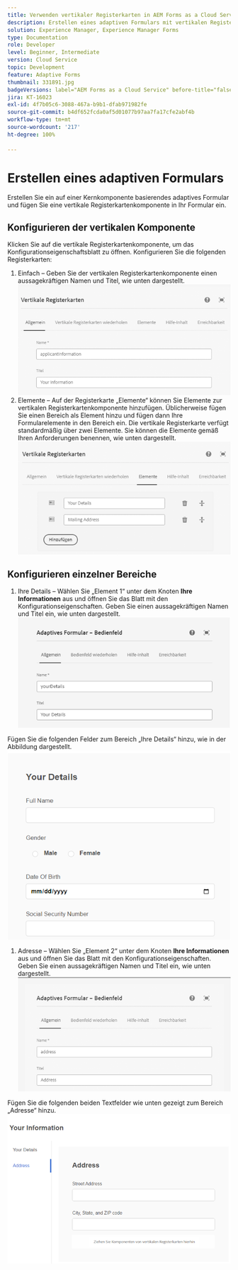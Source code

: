 ```yaml
---
title: Verwenden vertikaler Registerkarten in AEM Forms as a Cloud Service
description: Erstellen eines adaptiven Formulars mit vertikalen Registerkarten
solution: Experience Manager, Experience Manager Forms
type: Documentation
role: Developer
level: Beginner, Intermediate
version: Cloud Service
topic: Development
feature: Adaptive Forms
thumbnail: 331891.jpg
badgeVersions: label="AEM Forms as a Cloud Service" before-title="false"
jira: KT-16023
exl-id: 4f7b05c6-3088-467a-b9b1-dfab971982fe
source-git-commit: b4df652fcda0af5d01077b97aa7fa17cfe2abf4b
workflow-type: tm+mt
source-wordcount: '217'
ht-degree: 100%

---
```


# Erstellen eines adaptiven Formulars

Erstellen Sie ein auf einer Kernkomponente basierendes adaptives Formular und fügen Sie eine vertikale Registerkartenkomponente in Ihr Formular ein.

## Konfigurieren der vertikalen Komponente

Klicken Sie auf die vertikale Registerkartenkomponente, um das Konfigurationseigenschaftsblatt zu öffnen. Konfigurieren Sie die folgenden Registerkarten:

1. Einfach – Geben Sie der vertikalen Registerkartenkomponente einen aussagekräftigen Namen und Titel, wie unten dargestellt.
   ![vertical-tabs-1](assets/vertical-tabs-1.png)
1. Elemente – Auf der Registerkarte „Elemente“ können Sie Elemente zur vertikalen Registerkartenkomponente hinzufügen. Üblicherweise fügen Sie einen Bereich als Element hinzu und fügen dann Ihre Formularelemente in den Bereich ein. Die vertikale Registerkarte verfügt standardmäßig über zwei Elemente. Sie können die Elemente gemäß Ihren Anforderungen benennen, wie unten dargestellt.
   ![vertical-tabs-2](assets/vertical-tabs-2.png)

## Konfigurieren einzelner Bereiche

1. Ihre Details – Wählen Sie „Element 1“ unter dem Knoten **Ihre Informationen** aus und öffnen Sie das Blatt mit den Konfigurationseigenschaften. Geben Sie einen aussagekräftigen Namen und Titel ein, wie unten dargestellt.
   ![vertical-tabs-3](assets/vertical-tabs-3.png)

Fügen Sie die folgenden Felder zum Bereich „Ihre Details“ hinzu, wie in der Abbildung dargestellt.
![vertical-tabs-4](assets/vertical-tabs-4.png)

1. Adresse – Wählen Sie „Element 2“ unter dem Knoten **Ihre Informationen** aus und öffnen Sie das Blatt mit den Konfigurationseigenschaften. Geben Sie einen aussagekräftigen Namen und Titel ein, wie unten dargestellt.
   ![vertical-tabs-6](assets/vertical-tabs-6.png)

Fügen Sie die folgenden beiden Textfelder wie unten gezeigt zum Bereich „Adresse“ hinzu.
![vertical-tabs-5](assets/vertical-tabs-5.png)
